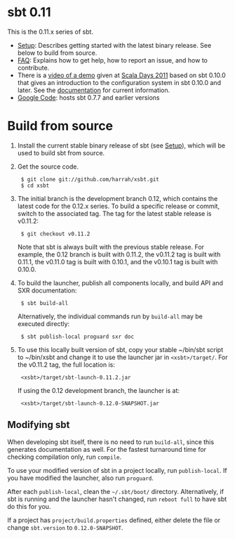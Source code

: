 [Google Code]: http://code.google.com/p/simple-build-tool
[Northeast Scala Symposium]: http://www.nescala.org/2011/
[Scala Days 2011]: http://days2011.scala-lang.org/node/138/285
[documentation]: https://github.com/harrah/xsbt/wiki
[Setup]: https://github.com/harrah/xsbt/wiki/Getting-Started-Setup
[video of a demo]: http://vimeo.com/20263617
[FAQ]: https://github.com/harrah/xsbt/wiki/FAQ

# sbt 0.11

This is the 0.11.x series of sbt.

 * [Setup]: Describes getting started with the latest binary release.  See below to build from source.
 * [FAQ]: Explains how to get help, how to report an issue, and how to contribute.
 * There is a [video of a demo] given at [Scala Days 2011] based on sbt 0.10.0 that gives an introduction to the configuration system in sbt 0.10.0 and later.  See the [documentation] for current information.
 * [Google Code]: hosts sbt 0.7.7 and earlier versions

# Build from source

1. Install the current stable binary release of sbt (see [Setup]), which will be used to build sbt from source.
2. Get the source code.

		$ git clone git://github.com/harrah/xsbt.git
		$ cd xsbt

3. The initial branch is the development branch 0.12, which contains the latest code for the 0.12.x series.  To build a specific release or commit, switch to the associated tag.  The tag for the latest stable release is v0.11.2:

		$ git checkout v0.11.2

	Note that sbt is always built with the previous stable release.  For example, the 0.12 branch is built with 0.11.2, the v0.11.2 tag is built with 0.11.1, the v0.11.0 tag is built with 0.10.1, and the v0.10.1 tag is built with 0.10.0.

4. To build the launcher, publish all components locally, and build API and SXR documentation:

		$ sbt build-all

	Alternatively, the individual commands run by `build-all` may be executed directly:

		$ sbt publish-local proguard sxr doc

5. To use this locally built version of sbt, copy your stable ~/bin/sbt script to ~/bin/xsbt and change it to use the launcher jar in `<xsbt>/target/`.  For the v0.11.2 tag, the full location is:

		<xsbt>/target/sbt-launch-0.11.2.jar

	If using the 0.12 development branch, the launcher is at:

		<xsbt>/target/sbt-launch-0.12.0-SNAPSHOT.jar

## Modifying sbt

When developing sbt itself, there is no need to run `build-all`, since this generates documentation as well.  For the fastest turnaround time for checking compilation only, run `compile`.

To use your modified version of sbt in a project locally, run `publish-local`.  If you have modified the launcher, also run `proguard`.

After each `publish-local`, clean the `~/.sbt/boot/` directory.  Alternatively, if sbt is running and the launcher hasn't changed, run `reboot full` to have sbt do this for you.

If a project has `project/build.properties` defined, either delete the file or change `sbt.version` to `0.12.0-SNAPSHOT`.
